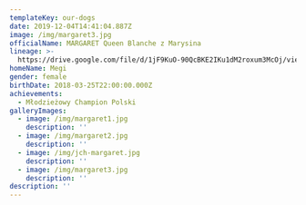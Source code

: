 ```yaml
---
templateKey: our-dogs
date: 2019-12-04T14:41:04.887Z
image: /img/margaret3.jpg
officialName: MARGARET Queen Blanche z Marysina
lineage: >-
  https://drive.google.com/file/d/1jF9KuO-90QcBKE2IKu1dM2roxum3McOj/view?usp=sharing
homeName: Megi
gender: female
birthDate: 2018-03-25T22:00:00.000Z
achievements:
  - Młodzieżowy Champion Polski
galleryImages:
  - image: /img/margaret1.jpg
    description: ''
  - image: /img/margaret2.jpg
    description: ''
  - image: /img/jch-margaret.jpg
    description: ''
  - image: /img/margaret3.jpg
    description: ''
description: ''
---
```


